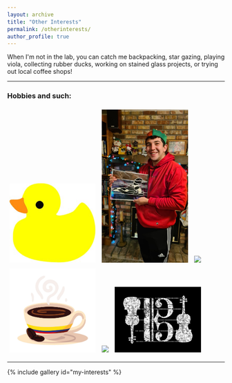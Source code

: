 ```yaml
---
layout: archive
title: "Other Interests"
permalink: /otherinterests/
author_profile: true
---
```


When I'm not in the lab, you can catch me backpacking, star gazing, playing viola, collecting rubber ducks, working on stained glass projects, or trying out local coffee shops!

---

### Hobbies and such:

<img src="/images/RubberDuck.jpg" width="200" style="margin: 5px;">
<img src="/images/StainedGlass.jpeg" width="200" style="margin: 5px;">
<img src="/images/Observatory.gif" width="200" style="margin: 5px;">
<img src="/images/ColombianCoffee.jpg" width="200" style="margin: 5px;">
<img src="/images/Backpacking.jpeg" width="200" style="margin: 5px;">
<img src="/images/AltoClef.jpg" width="200" style="margin: 5px;">

---

{% include gallery id="my-interests" %}